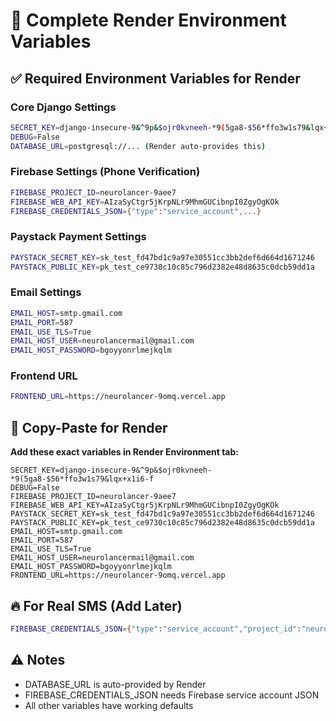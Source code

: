 # 🔧 Complete Render Environment Variables

## ✅ Required Environment Variables for Render

### Core Django Settings
```bash
SECRET_KEY=django-insecure-9&^9p&$ojr0kvneeh-*9(5ga8-$56*ffo3w1s79&lqx+x1i6-f
DEBUG=False
DATABASE_URL=postgresql://... (Render auto-provides this)
```

### Firebase Settings (Phone Verification)
```bash
FIREBASE_PROJECT_ID=neurolancer-9aee7
FIREBASE_WEB_API_KEY=AIzaSyCtgr5jKrpNLr9MhmGUCibnpI0ZgyOgKOk
FIREBASE_CREDENTIALS_JSON={"type":"service_account",...}
```

### Paystack Payment Settings
```bash
PAYSTACK_SECRET_KEY=sk_test_fd47bd1c9a97e30551cc3bb2def6d664d1671246
PAYSTACK_PUBLIC_KEY=pk_test_ce9730c10c85c796d2382e48d8635c0dcb59dd1a
```

### Email Settings
```bash
EMAIL_HOST=smtp.gmail.com
EMAIL_PORT=587
EMAIL_USE_TLS=True
EMAIL_HOST_USER=neurolancermail@gmail.com
EMAIL_HOST_PASSWORD=bgoyyonrlmejkqlm
```

### Frontend URL
```bash
FRONTEND_URL=https://neurolancer-9omq.vercel.app
```

## 🚀 Copy-Paste for Render

**Add these exact variables in Render Environment tab:**

```
SECRET_KEY=django-insecure-9&^9p&$ojr0kvneeh-*9(5ga8-$56*ffo3w1s79&lqx+x1i6-f
DEBUG=False
FIREBASE_PROJECT_ID=neurolancer-9aee7
FIREBASE_WEB_API_KEY=AIzaSyCtgr5jKrpNLr9MhmGUCibnpI0ZgyOgKOk
PAYSTACK_SECRET_KEY=sk_test_fd47bd1c9a97e30551cc3bb2def6d664d1671246
PAYSTACK_PUBLIC_KEY=pk_test_ce9730c10c85c796d2382e48d8635c0dcb59dd1a
EMAIL_HOST=smtp.gmail.com
EMAIL_PORT=587
EMAIL_USE_TLS=True
EMAIL_HOST_USER=neurolancermail@gmail.com
EMAIL_HOST_PASSWORD=bgoyyonrlmejkqlm
FRONTEND_URL=https://neurolancer-9omq.vercel.app
```

## 🔥 For Real SMS (Add Later)
```bash
FIREBASE_CREDENTIALS_JSON={"type":"service_account","project_id":"neurolancer-9aee7",...}
```

## ⚠️ Notes
- DATABASE_URL is auto-provided by Render
- FIREBASE_CREDENTIALS_JSON needs Firebase service account JSON
- All other variables have working defaults